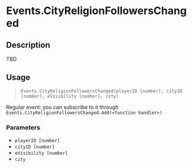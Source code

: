 # Events.CityReligionFollowersChanged
## Description
TBD

## Usage
> `Events.CityReligionFollowersChanged(playerID [number], cityID [number], eVisibility [number], city)`

Regular event: you can subscribe to it through `Events.CityReligionFollowersChanged.Add(<function handler>)`

### Parameters
- `playerID [number]`
- `cityID [number]`
- `eVisibility [number]`
- `city`